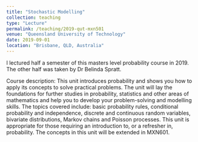 ```yaml
---
title: "Stochastic Modelling"
collection: teaching
type: "Lecture"
permalink: /teaching/2019-qut-mxn501
venue: "Queensland University of Technology"
date: 2019-09-01
location: "Brisbane, QLD, Australia"
---
```


I lectured half a semester of this masters level probability course in 2019. The other half was taken by Dr Belinda Spratt.

Course description: This unit introduces probability and shows you how to apply its concepts to solve practical problems. 
The unit will lay the foundations for further studies in probability, statistics and other areas of mathematics and help you 
to develop your problem-solving and modelling skills. The topics covered include: basic probability rules, conditional probability
and independence, discrete and continuous random variables, bivariate distributions, Markov chains and Poisson processes. 
This unit is appropriate for those requiring an introduction to, or a refresher in, probability. The concepts in this unit will be extended in MXN601.
